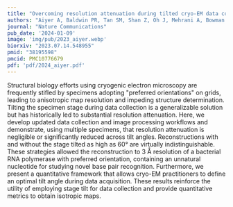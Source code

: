 ```yaml
---
title: "Overcoming resolution attenuation during tilted cryo-EM data collection"
authors: "Aiyer A, Baldwin PR, Tan SM, Shan Z, Oh J, Mehrani A, Bowman ME, Louie ME, Passos DO, Đorđević-Marquardt S, Mietzsch M, Hull JA, Hoshika S, **Barad BA**, Grotjahn DA, McKenna R, Agbandje-McKenna M, Benner SA, Noel JAP, Wang D, Tan YZ<sup>✉</sup>, Lyumkis D<sup>✉</sup>"
journal: "Nature Communications"
pub_date: '2024-01-09'
image: 'img/pub/2023_aiyer.webp'
biorxiv: "2023.07.14.548955"
pmid: "38195598"
pmcid: PMC10776679
pdf: 'pdf/2024_aiyer.pdf'
---
```

Structural biology efforts using cryogenic electron microscopy are frequently stifled by specimens adopting "preferred orientations" on grids, leading to anisotropic map resolution and impeding structure determination. Tilting the specimen stage during data collection is a generalizable solution but has historically led to substantial resolution attenuation. Here, we develop updated data collection and image processing workflows and demonstrate, using multiple specimens, that resolution attenuation is negligible or significantly reduced across tilt angles. Reconstructions with and without the stage tilted as high as 60° are virtually indistinguishable. These strategies allowed the reconstruction to 3 Å resolution of a bacterial RNA polymerase with preferred orientation, containing an unnatural nucleotide for studying novel base pair recognition. Furthermore, we present a quantitative framework that allows cryo-EM practitioners to define an optimal tilt angle during data acquisition. These results reinforce the utility of employing stage tilt for data collection and provide quantitative metrics to obtain isotropic maps.